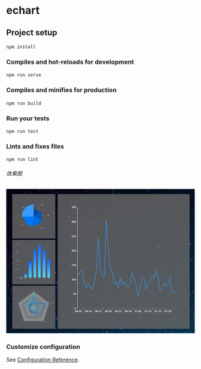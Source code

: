 # echart

## Project setup
```
npm install
```

### Compiles and hot-reloads for development
```
npm run serve
```

### Compiles and minifies for production
```
npm run build
```

### Run your tests
```
npm run test
```

### Lints and fixes files
```
npm run lint
```
###### 效果图
![preview](Alone/preview.jpg)
### Customize configuration
See [Configuration Reference](https://cli.vuejs.org/config/).
